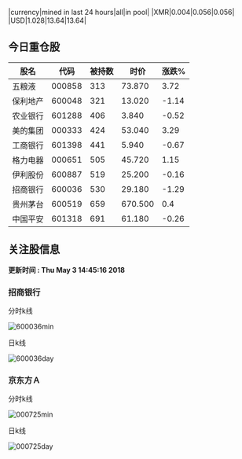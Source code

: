 |currency|mined in last 24 hours|all|in pool|
|XMR|0.004|0.056|0.056|
|USD|1.028|13.64|13.64|

## 今日重仓股 

|股名|代码|被持数|时价|涨跌%|
|---|---|---|---|---|
|五粮液|000858|313|73.870|3.72|
|保利地产|600048|321|13.020|-1.14|
|农业银行|601288|406|3.840|-0.52|
|美的集团|000333|424|53.040|3.29|
|工商银行|601398|441|5.940|-0.67|
|格力电器|000651|505|45.720|1.15|
|伊利股份|600887|519|25.200|-0.16|
|招商银行|600036|530|29.180|-1.29|
|贵州茅台|600519|659|670.500|0.4|
|中国平安|601318|691|61.180|-0.26|

## 关注股信息
**更新时间 : Thu May  3 14:45:16 2018**
### 招商银行 
分时k线

![600036min](http://image.sinajs.cn/newchart/min/n/sh600036.gif)

日k线

![600036day](http://image.sinajs.cn/newchart/daily/n/sh600036.gif)

### 京东方Ａ 
分时k线

![000725min](http://image.sinajs.cn/newchart/min/n/sz000725.gif)

日k线

![000725day](http://image.sinajs.cn/newchart/daily/n/sz000725.gif)
